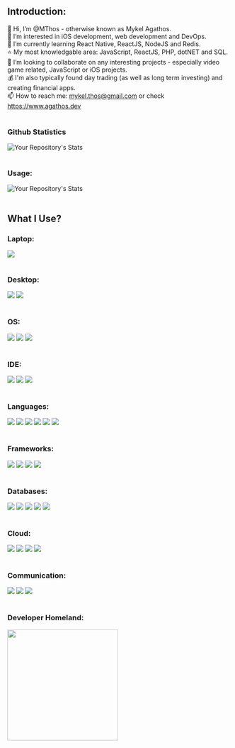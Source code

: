 ## Introduction:
👋 Hi, I’m @MThos - otherwise known as Mykel Agathos.
<br/>
👀 I’m interested in iOS development, web development and DevOps.
<br/>
🌱 I’m currently learning React Native, ReactJS, NodeJS and Redis.
<br />
⭐ My most knowledgable area: JavaScript, ReactJS, PHP, dotNET and SQL.
<br/>
💞️ I’m looking to collaborate on any interesting projects - especially video game related, JavaScript or iOS projects.
<br/>
💰 I'm also typically found day trading (as well as long term investing) and creating financial apps.
<br/>
📫 How to reach me: mykel.thos@gmail.com or check <a href="https://www.agathos.dev">https://www.agathos.dev</a>
<br/><br/>
### Github Statistics
![Your Repository's Stats](https://github-readme-stats.vercel.app/api?username=MThos&theme=blue-green)
<br/><br/>
### Usage:
![Your Repository's Stats](https://github-readme-stats.vercel.app/api/top-langs/?username=MThos&theme=blue-green)
<br/><br/>
## What I Use?
### Laptop:
![](https://img.shields.io/badge/Apple-MacBook_Pro_2021-999999?style=for-the-badge&logo=apple&logoColor=white)
<br/><br/>
### Desktop:
![](https://img.shields.io/badge/AMD-Ryzen_5_5600X-ED1C24?style=for-the-badge&logo=amd&logoColor=white)
![](https://img.shields.io/badge/NVIDIA-RTX2080-76B900?style=for-the-badge&logo=nvidia&logoColor=white)
<br/><br/>
### OS:
![](https://img.shields.io/badge/Windows-0078D6?style=for-the-badge&logo=windows&logoColor=white)
![](https://img.shields.io/badge/mac%20os-000000?style=for-the-badge&logo=apple&logoColor=white)
![](https://img.shields.io/badge/Ubuntu-E95420?style=for-the-badge&logo=ubuntu&logoColor=white)
<br/><br/>
### IDE:
![](https://img.shields.io/badge/Visual_Studio-5C2D91?style=for-the-badge&logo=visual%20studio&logoColor=white)
![](https://img.shields.io/badge/Visual_Studio_Code-0078D4?style=for-the-badge&logo=visual%20studio%20code&logoColor=white)
![](https://img.shields.io/badge/Xcode-007ACC?style=for-the-badge&logo=Xcode&logoColor=white)
<br/><br/>
### Languages:
![](https://img.shields.io/badge/HTML5-E34F26?style=for-the-badge&logo=html5&logoColor=white)
![](https://img.shields.io/badge/CSS3-1572B6?style=for-the-badge&logo=css3&logoColor=white)
![](https://img.shields.io/badge/PHP-777BB4?style=for-the-badge&logo=php&logoColor=white)
![](https://img.shields.io/badge/JavaScript-F7DF1E?style=for-the-badge&logo=javascript&logoColor=black)
![](https://img.shields.io/badge/Python-3776AB?style=for-the-badge&logo=python&logoColor=white)
![](https://img.shields.io/badge/Swift-FA7343?style=for-the-badge&logo=swift&logoColor=white)
<br/><br/>
### Frameworks:
![](https://img.shields.io/badge/React-20232A?style=for-the-badge&logo=react&logoColor=61DAFB)
![](https://img.shields.io/badge/Node.js-43853D?style=for-the-badge&logo=node.js&logoColor=white)
![](https://img.shields.io/badge/.NET-5C2D91?style=for-the-badge&logo=.net&logoColor=white)
![](https://img.shields.io/badge/Django-092E20?style=for-the-badge&logo=django&logoColor=white)
<br/><br/>
### Databases:
![](https://img.shields.io/badge/MongoDB-4EA94B?style=for-the-badge&logo=mongodb&logoColor=white)
![](https://img.shields.io/badge/MariaDB-003545?style=for-the-badge&logo=mariadb&logoColor=white)
![](https://img.shields.io/badge/MySQL-005C84?style=for-the-badge&logo=mysql&logoColor=white)
![](https://img.shields.io/badge/redis-%23DD0031.svg?&style=for-the-badge&logo=redis&logoColor=white)
![](https://img.shields.io/badge/Microsoft%20SQL%20Server-CC2927?style=for-the-badge&logo=microsoft%20sql%20server&logoColor=white)
<br/><br/>
### Cloud:
![](https://img.shields.io/badge/Digital_Ocean-0080FF?style=for-the-badge&logo=DigitalOcean&logoColor=white)
![](https://img.shields.io/badge/Heroku-430098?style=for-the-badge&logo=heroku&logoColor=white)
![](https://img.shields.io/badge/microsoft%20azure-0089D6?style=for-the-badge&logo=microsoft-azure&logoColor=white)
![](https://img.shields.io/badge/Amazon_AWS-FF9900?style=for-the-badge&logo=amazonaws&logoColor=white)
<br/><br/>
### Communication:
![](https://img.shields.io/badge/Slack-4A154B?style=for-the-badge&logo=slack&logoColor=white)
![](https://img.shields.io/badge/Discord-7289DA?style=for-the-badge&logo=discord&logoColor=white)
![](https://img.shields.io/badge/Microsoft_Teams-6264A7?style=for-the-badge&logo=microsoft-teams&logoColor=white)
<br/><br/>
### Developer Homeland:
<img src="https://i.imgur.com/wcsdiPu.png" width="250">
